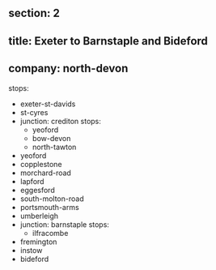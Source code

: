 section: 2
----
title: Exeter to Barnstaple and Bideford
----
company: north-devon
----
stops:
- exeter-st-davids
- st-cyres
- junction: crediton
  stops:
    - yeoford
    - bow-devon
    - north-tawton
- yeoford
- copplestone
- morchard-road
- lapford
- eggesford
- south-molton-road
- portsmouth-arms
- umberleigh
- junction: barnstaple
  stops:
    - ilfracombe
- fremington
- instow
- bideford
